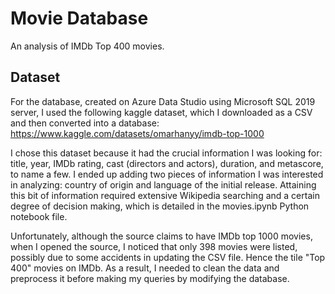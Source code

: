 # Movie Database 
An analysis of IMDb Top 400 movies. 

## Dataset 

For the database, created on Azure Data Studio using Microsoft SQL 2019 server, I used the following kaggle dataset, which I downloaded as a CSV and then converted into a database: https://www.kaggle.com/datasets/omarhanyy/imdb-top-1000

I chose this dataset because it had the crucial information I was looking for: title, year, IMDb rating, cast (directors and actors), duration, and metascore, to name a few. I ended up adding two pieces of information I was interested in analyzing: country of origin and language of the initial release. Attaining this bit of information required extensive Wikipedia searching and a certain degree of decision making, which is detailed in the movies.ipynb Python notebook file. 

Unfortunately, although the source claims to have IMDb top 1000 movies, when I opened the source, I noticed that only 398 movies were listed, possibly due to some accidents in updating the CSV file. Hence the tile "Top 400" movies on IMDb. As a result, I needed to clean the data and preprocess it before making my queries by modifying the database. 

